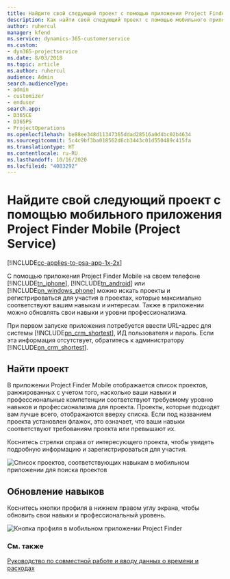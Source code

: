 ```yaml
---
title: Найдите свой следующий проект с помощью приложения Project Finder Mobile
description: Как найти свой следующий проект с помощью мобильного приложения Project Finder Mobile для Project Service
author: ruhercul
manager: kfend
ms.service: dynamics-365-customerservice
ms.custom:
- dyn365-projectservice
ms.date: 8/03/2018
ms.topic: article
ms.author: ruhercul
audience: Admin
search.audienceType:
- admin
- customizer
- enduser
search.app:
- D365CE
- D365PS
- ProjectOperations
ms.openlocfilehash: be88ee348d11347365ddad28516a0d4bc02b4634
ms.sourcegitcommit: 5c4c9bf3ba018562d6cb3443c01d550489c415fa
ms.translationtype: HT
ms.contentlocale: ru-RU
ms.lasthandoff: 10/16/2020
ms.locfileid: "4083292"
---
```

# <a name="find-your-next-project-with-the-project-finder-mobile-app-project-service"></a>Найдите свой следующий проект с помощью мобильного приложения Project Finder Mobile (Project Service)

[!INCLUDE[cc-applies-to-psa-app-1x-2x](../includes/cc-applies-to-psa-app-1x-2x.md)]

С помощью приложения Project Finder Mobile на своем телефоне [!INCLUDE[tn_iphone](../includes/tn-iphone.md)], [!INCLUDE[tn_android](../includes/tn-android.md)] или [!INCLUDE[pn_windows_phone](../includes/pn-windows-phone.md)] можно искать проекты и регистрироваться для участия в проектах, которые максимально соответствуют вашим навыкам и интересам. Также в приложении можно обновлять свои навыки и уровни профессионализма.  
  
 При первом запуске приложения потребуется ввести URL-адрес для системы [!INCLUDE[pn_crm_shortest](../includes/pn-crm-shortest.md)], ИД пользователя и пароль. Если эта информация отсутствует, обратитесь к администратору [!INCLUDE[pn_crm_shortest](../includes/pn-crm-shortest.md)].  
  
## <a name="find-a-project"></a>Найти проект  
 В приложении Project Finder Mobile отображается список проектов, ранжированных с учетом того, насколько ваши навыки и профессиональные компетенции соответствуют требуемому уровню навыков и профессионализма для проекта. Проекты, которые подходят вам лучше всего, отображаются вверху списка. Если под названием проекта установлен флажок, это означает, что ваши навыки соответствуют требованиям проекта или превышают их.  
  
 Коснитесь стрелки справа от интересующего проекта, чтобы увидеть подробную информацию и зарегистрироваться для участия.  
  
 ![Список проектов, соответствующих навыкам в мобильном приложении для поиска проектов](../psa/media/project-service-project-finder-list.png "Список проектов, соответствующих навыкам в мобильном приложении для поиска проектов")  
  
## <a name="update-your-skills"></a>Обновление навыков  
 Коснитесь кнопки профиля в нижнем правом углу экрана, чтобы обновить свои навыки и профессиональный уровень.  
  
 ![Кнопка профиля в мобильном приложении Project Finder](../psa/media/project-service-project-finder-profile.png "Кнопка профиля в мобильном приложении Project Finder")  
  
### <a name="see-also"></a>См. также  
 [Руководство по совместной работе и вводу данных о времени и расходах](../psa/time-expense-collaboration-guide.md)
